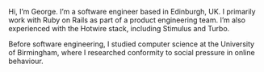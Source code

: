 Hi, I’m George. I’m a software engineer based in Edinburgh, UK. I primarily work with Ruby on Rails as part of a product engineering team. I’m also experienced with the Hotwire stack, including Stimulus and Turbo.

Before software engineering, I studied computer science at the University of Birmingham, where I researched conformity to social pressure in online behaviour.
